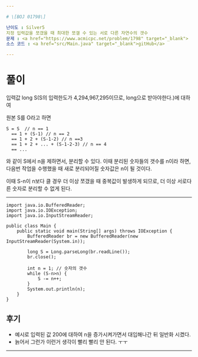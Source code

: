 ```yaml
---

# \[BOJ 01798\]   

난이도 : Silver5  
지정 입력값을 쪼갰을 때 최대한 쪼갤 수 있는 서로 다른 자연수의 갯수  
문제 : <a href="https://www.acmicpc.net/problem/1798" target="_blank"> [링크]</a>  
소스 코드 : <a href="src/Main.java" target="_blank">gitHub</a>  

---  
```


# 풀이

입력값 long S(S의 입력한도가 4,294,967,295이므로, long으로 받아야한다.)에 대하여

원본 S를 O라고 하면
```
S = S  // n == 1
  == 1 + (S-1) // n == 2
  == 1 + 2 + (S-1-2) // n ==3
  == 1 + 2 + ... + (S-1-2-3) // n == 4
  == ...
```  

와 같이 S에서 n을 제하면서, 분리할 수 있다.
이때 분리된 숫자들의 갯수를 n이라 하면, 다음번 작업을 수행했을 때 새로 분리되어질 숫자값은 n이 될 것이다.

이때 S-n이 n보다 클 경우 더 이상 쪼갰을 때 중복값이 발생하게 되므로, 더 이상 서로다른 숫자로 분리할 수 없게 된다.

---

```
import java.io.BufferedReader;
import java.io.IOException;
import java.io.InputStreamReader;

public class Main {
    public static void main(String[] args) throws IOException {
        BufferedReader br = new BufferedReader(new InputStreamReader(System.in));

        long S = Long.parseLong(br.readLine());
        br.close();

        int n = 1; // 숫자의 갯수
        while (S-n>n) {
            S -= n++;
        }
        System.out.println(n);
    }
}

```

## 후기
- 예시로 입력된 값 200에 대하여 n을 증가시켜가면서 대입해나간 뒤 일반화 시켰다.
- 늙어서 그런가 이런거 생각이 빨리 빨리 안 된다. ㅜㅜ

---